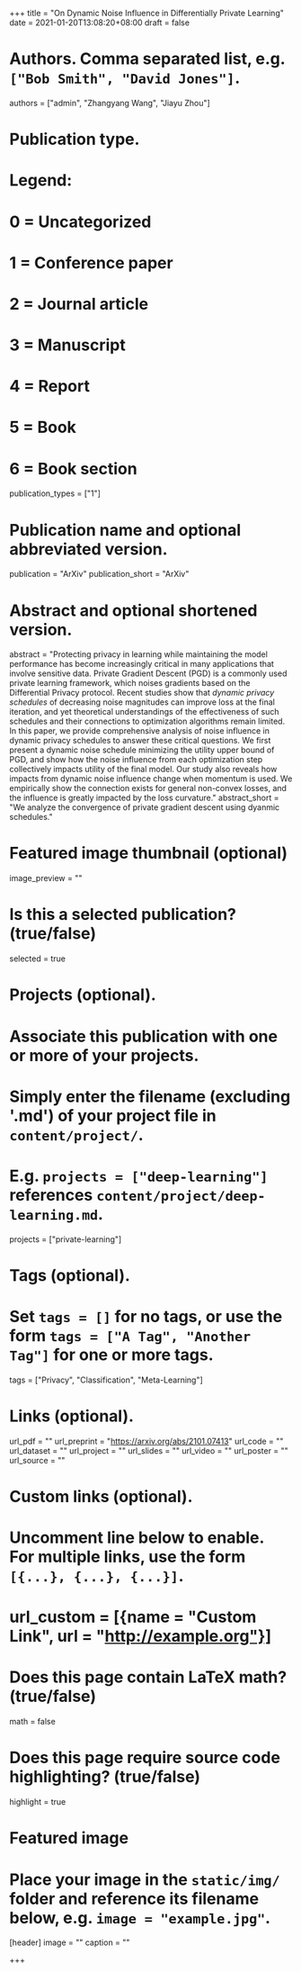 +++
title = "On Dynamic Noise Influence in Differentially Private Learning"
date = 2021-01-20T13:08:20+08:00
draft = false

# Authors. Comma separated list, e.g. `["Bob Smith", "David Jones"]`.
authors = ["admin", "Zhangyang Wang", "Jiayu Zhou"]

# Publication type.
# Legend:
# 0 = Uncategorized
# 1 = Conference paper
# 2 = Journal article
# 3 = Manuscript
# 4 = Report
# 5 = Book
# 6 = Book section
publication_types = ["1"]

# Publication name and optional abbreviated version.
publication = "ArXiv"
publication_short = "ArXiv"

# Abstract and optional shortened version.
abstract = "Protecting privacy in learning while maintaining the model performance has become increasingly critical in many applications that involve sensitive data. Private Gradient Descent (PGD) is a commonly used private learning framework, which noises gradients based on the Differential Privacy protocol. Recent studies show that *dynamic privacy schedules* of decreasing noise magnitudes can improve loss at the final iteration, and yet theoretical understandings of the effectiveness of such schedules and their connections to optimization algorithms remain limited. In this paper, we provide comprehensive analysis of noise influence in dynamic privacy schedules to answer these critical questions. We first present a dynamic noise schedule minimizing the utility upper bound of PGD, and show how the noise influence from each optimization step collectively impacts utility of the final model. Our study also reveals how impacts from dynamic noise influence change when momentum is used. We empirically show the connection exists for general non-convex losses, and the influence is greatly impacted by the loss curvature."
abstract_short = "We analyze the convergence of private gradient descent using dyanmic schedules."

# Featured image thumbnail (optional)
image_preview = ""

# Is this a selected publication? (true/false)
selected = true

# Projects (optional).
#   Associate this publication with one or more of your projects.
#   Simply enter the filename (excluding '.md') of your project file in `content/project/`.
#   E.g. `projects = ["deep-learning"]` references `content/project/deep-learning.md`.
projects = ["private-learning"]

# Tags (optional).
#   Set `tags = []` for no tags, or use the form `tags = ["A Tag", "Another Tag"]` for one or more tags.
tags = ["Privacy", "Classification", "Meta-Learning"]

# Links (optional).
url_pdf = ""
url_preprint = "https://arxiv.org/abs/2101.07413"
url_code = ""
url_dataset = ""
url_project = ""
url_slides = ""
url_video = ""
url_poster = ""
url_source = ""

# Custom links (optional).
#   Uncomment line below to enable. For multiple links, use the form `[{...}, {...}, {...}]`.
# url_custom = [{name = "Custom Link", url = "http://example.org"}]

# Does this page contain LaTeX math? (true/false)
math = false

# Does this page require source code highlighting? (true/false)
highlight = true

# Featured image
# Place your image in the `static/img/` folder and reference its filename below, e.g. `image = "example.jpg"`.
[header]
image = ""
caption = ""

+++
